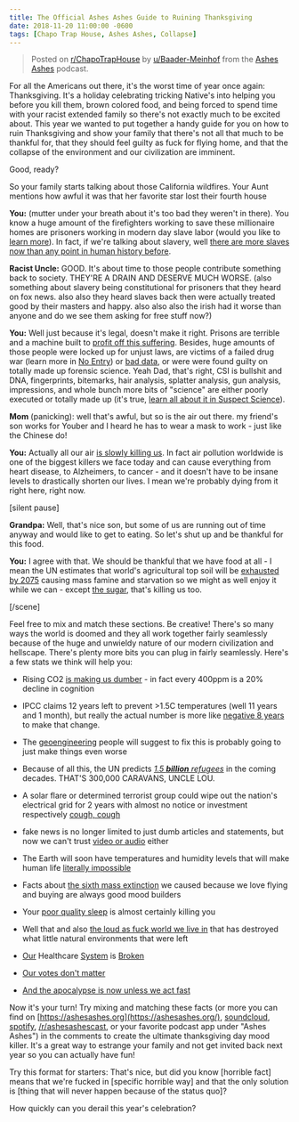 ```yaml
---
title: The Official Ashes Ashes Guide to Ruining Thanksgiving
date: 2018-11-20 11:00:00 -0600
tags: [Chapo Trap House, Ashes Ashes, Collapse]
---
```


> Posted on [r/ChapoTrapHouse](https://www.reddit.com/r/ChapoTrapHouse/comments/9yt43c/the_official_ashes_ashes_guide_to_ruining/) by [u/Baader-Meinhof](https://www.reddit.com/user/Baader-Meinhof) from the [Ashes Ashes](https://ashesashes.org/) podcast.

For all the Americans out there, it's the worst time of year once again: Thanksgiving. It's a holiday celebrating tricking Native's into helping you before you kill them, brown colored food, and being forced to spend time with your racist extended family so there's not exactly much to be excited about. This year we wanted to put together a handy guide for you on how to ruin Thanksgiving and show your family that there's not all that much to be thankful for, that they should feel guilty as fuck for flying home, and that the collapse of the environment and our civilization are imminent.

Good, ready?

So your family starts talking about those California wildfires. Your Aunt mentions how awful it was that her favorite star lost their fourth house

**You:** (mutter under your breath about it's too bad they weren't in there). You know a huge amount of the firefighters working to save these millionaire homes are prisoners working in modern day slave labor (would you like to [learn more](https://ashesashes.org/blog/episode-12-up-in-smoke)). In fact, if we're talking about slavery, well [there are more slaves now than any point in human history before](https://ashesashes.org/blog/episode-36-slaves-to-progress-part-1).

**Racist Uncle:** GOOD. It's about time to those people contribute something back to society. THEY'RE A DRAIN AND DESERVE MUCH WORSE. (also something about slavery being constitutional for prisoners that they heard on fox news. also also they heard slaves back then were actually treated good by their masters and happy. also also also the irish had it worse than anyone and do we see them asking for free stuff now?)

**You:** Well just because it's legal, doesn't make it right. Prisons are terrible and a machine built to [profit off this suffering](https://ashesashes.org/blog/episode-40-land-of-the-free). Besides, huge amounts of those people were locked up for unjust laws, are victims of a failed drug war (learn more in [No Entry](https://ashesashes.org/blog/episode-31-no-entry)) or [bad data](https://ashesashes.org/blog/episode-09-nothing-left-to-hide), or were were found guilty on totally made up forensic science. Yeah Dad, that's right, CSI is bullshit and DNA, fingerprints, bitemarks, hair analysis, splatter analysis, gun analysis, impressions, and whole bunch more bits of "science" are either poorly executed or totally made up (it's true, [learn all about it in Suspect Science](https://ashesashes.org/blog/episode-24-suspect-science)).

**Mom** (panicking): well that's awful, but so is the air out there. my friend's son works for Youber and I heard he has to wear a mask to work - just like the Chinese do!

**You:** Actually all our air [is slowly killing us](https://ashesashes.org/blog/episode-38-dead-air). In fact air pollution worldwide is one of the biggest killers we face today and can cause everything from heart disease, to Alzheimers, to cancer - and it doesn't have to be insane levels to drastically shorten our lives. I mean we're probably dying from it right here, right now.

[silent pause]

**Grandpa:** Well, that's nice son, but some of us are running out of time anyway and would like to get to eating. So let's shut up and be thankful for this food.

**You:** I agree with that. We should be thankful that we have food at all - I mean the UN estimates that world's agricultural top soil will be [exhausted by 2075](https://ashesashes.org/blog/episode-16-what-we-reap) causing mass famine and starvation so we might as well enjoy it while we can - except [the sugar](https://ashesashes.org/blog/episode-14-sweet-release), that's killing us too.

[/scene]

Feel free to mix and match these sections. Be creative! There's so many ways the world is doomed and they all work together fairly seamlessly because of the huge and unwieldy nature of our modern civilization and hellscape. There's plenty more bits you can plug in fairly seamlessly. Here's a few stats we think will help you:

* Rising CO2 [is making us dumber](https://ashesashes.org/blog/episode-07-last-gasp) - in fact every 400ppm is a 20% decline in cognition

* IPCC claims 12 years left to prevent >1.5C temperatures (well 11 years and 1 month), but really the actual number is more like [negative 8 years](https://ashesashes.org/blog/episode-50-apocalypse-now) to make that change.

* The [geoengineering](https://ashesashes.org/blog/episode-21-clima-ex-machina) people will suggest to fix this is probably going to just make things even worse

* Because of all this, the UN predicts [_1.5 **billion** refugees_](https://ashesashes.org/blog/episode-23-the-best-of-times) in the coming decades. THAT'S 300,000 CARAVANS, UNCLE LOU.

* A solar flare or determined terrorist group could wipe out the nation's electrical grid for 2 years with almost no notice or investment respectively [cough, cough](https://ashesashes.org/blog/episode-13-lights-out)

* fake news is no longer limited to just dumb articles and statements, but now we can't trust [video or audio](https://ashesashes.org/blog/episode-18-scripted) either

* The Earth will soon have temperatures and humidity levels that will make human life [literally impossible](https://ashesashes.org/blog/episode-25-heat-death)

* Facts about [the sixth mass extinction](https://ashesashes.org/blog/episode-34-irreplaceable) we caused because we love flying and buying are always good mood builders

* Your [poor quality sleep](https://ashesashes.org/blog/episode-41-dead-tired) is almost certainly killing you

* Well that and also [the loud as fuck world we live in](https://ashesashes.org/blog/episode-44-do-not-disturb) that has destroyed what little natural environments that were left

* [Our](https://ashesashes.org/blog/episode-45-bill-of-health) Healthcare [System](https://ashesashes.org/blog/episode-46-pill-of-sale) is [Broken](https://ashesashes.org/blog/episode-47-painkiller)

* [Our votes don't matter](https://ashesashes.org/blog/episode-48-black-ballot-box)

* [And the apocalypse is now unless we act fast](https://ashesashes.org/blog/episode-50-apocalypse-now)

Now it's your turn! Try mixing and matching these facts (or more you can find on [https://ashesashes.org](https://ashesashes.org/), [soundcloud](https://soundcloud.com/ashesashescast), [spotify](https://open.spotify.com/show/59ilIcsqYbHu5GeZUbByPC?si=DTGsxwPQRvGVbKQ0hJPt6A), [/r/ashesashescast](https://www.reddit.com/r/ashesashescast), or your favorite podcast app under "Ashes Ashes") in the comments to create the ultimate thanksgiving day mood killer. It's a great way to estrange your family and not get invited back next year so you can actually have fun!

Try this format for starters: That's nice, but did you know [horrible fact] means that we're fucked in [specific horrible way] and that the only solution is [thing that will never happen because of the status quo]?

How quickly can you derail this year's celebration?
